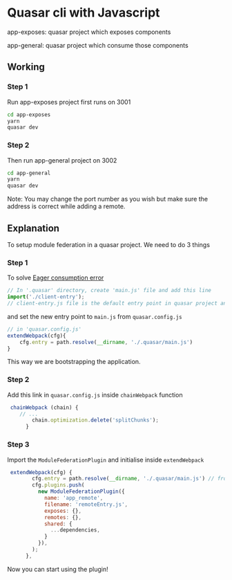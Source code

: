 # Quasar cli with Javascript

app-exposes: quasar project which exposes components

app-general: quasar project which consume those components 

## Working
### Step 1
Run app-exposes project first runs on 3001
```bash
cd app-exposes
yarn
quasar dev 
```
### Step 2
Then run app-general project on 3002
```bash
cd app-general
yarn
quasar dev 
```
Note: You may change the port number as you wish but make sure the address is correct while adding a remote.

## Explanation

To setup module federation in a quasar project. We need to do 3 things

### Step 1

To solve [Eager consumption error](https://webpack.js.org/concepts/module-federation/#uncaught-error-shared-module-is-not-available-for-eager-consumption)
```javascript
// In '.quasar' directory, create 'main.js' file and add this line
import('./client-entry');
// client-entry.js file is the default entry point in quasar project and we are invoking it from main.js now
```
and set the new entry point to `main.js` from `quasar.config.js`
```javascript
// in 'quasar.config.js'
extendWebpack(cfg){
    cfg.entry = path.resolve(__dirname, './.quasar/main.js')
}
```
This way we are bootstrapping the application.

### Step 2
Add this link in `quasar.config.js` inside `chainWebpack` function
```javascript
 chainWebpack (chain) {
    // ...
        chain.optimization.delete('splitChunks');
      }
```

### Step 3
Import the `ModuleFederationPlugin` and initialise inside `extendWebpack`
```javascript
 extendWebpack(cfg) {
        cfg.entry = path.resolve(__dirname, './.quasar/main.js') // from step 1
        cfg.plugins.push(
          new ModuleFederationPlugin({
            name: 'app_remote',
            filename: 'remoteEntry.js',
            exposes: {},
            remotes: {},
            shared: {
              ...dependencies,
            }
          }),
        );
      },
```
Now you can start using the plugin!
